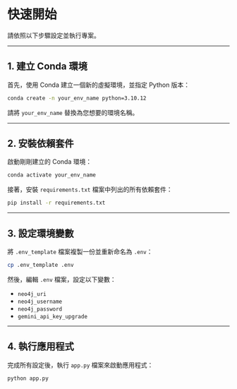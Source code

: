 # 快速開始

請依照以下步驟設定並執行專案。

---

## 1. 建立 Conda 環境

首先，使用 Conda 建立一個新的虛擬環境，並指定 Python 版本：

```bash
conda create -n your_env_name python=3.10.12
```

請將 `your_env_name` 替換為您想要的環境名稱。

---

## 2. 安裝依賴套件

啟動剛剛建立的 Conda 環境：

```bash
conda activate your_env_name
```

接著，安裝 `requirements.txt` 檔案中列出的所有依賴套件：

```bash
pip install -r requirements.txt
```

---

## 3. 設定環境變數

將 `.env_template` 檔案複製一份並重新命名為 `.env`：

```bash
cp .env_template .env
```

然後，編輯 `.env` 檔案，設定以下變數：

- `neo4j_uri`  
- `neo4j_username`  
- `neo4j_password`  
- `gemini_api_key_upgrade`  

---

## 4. 執行應用程式

完成所有設定後，執行 `app.py` 檔案來啟動應用程式：

```bash
python app.py
```
